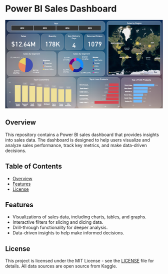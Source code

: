 # Power BI Sales Dashboard

![Dashboard Preview](dashboard_preview.png)

## Overview

This repository contains a Power BI sales dashboard that provides insights into sales data. The dashboard is designed to help users visualize and analyze sales performance, track key metrics, and make data-driven decisions.

## Table of Contents

- [Overview](#overview)
- [Features](#features)
- [License](#license)

## Features

- Visualizations of sales data, including charts, tables, and graphs.
- Interactive filters for slicing and dicing data.
- Drill-through functionality for deeper analysis.
- Data-driven insights to help make informed decisions.

## License

This project is licensed under the MIT License - see the [LICENSE](LICENSE) file for details. All data sources are open source from Kaggle.
